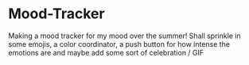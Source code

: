 # Mood-Tracker
Making a mood tracker for my mood over the summer! Shall sprinkle in some emojis, a color coordinator, a push button for how intense the emotions are and maybe add some sort of celebration / GIF
